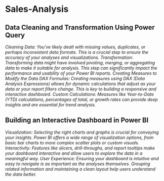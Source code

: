 # Sales-Analysis
## Data Cleaning and Transformation Using Power Query

*Cleaning Data: You've likely dealt with missing values, duplicates, or perhaps inconsistent data formats. This is a crucial step to ensure the accuracy of your analyses and visualizations.
Transformation: Transforming data might have involved pivoting, merging, or aggregating data to make it suitable for analysis. This step can significantly impact the performance and usability of your Power BI reports.
Creating Measures to Modify the Data
DAX Formulas: Creating measures using DAX (Data Analysis Expressions) allows for dynamic calculations that adjust as your data or your report filters change. This is key to building a responsive and interactive dashboard.
Custom Calculations: Measures like Year-to-Date (YTD) calculations, percentages of total, or growth rates can provide deep insights and are essential for trend analysis.*

## Building an Interactive Dashboard in Power BI

*Visualization: Selecting the right charts and graphs is crucial for conveying your insights. Power BI offers a wide range of visualization options, from basic bar charts to more complex scatter plots or custom visuals.
Interactivity: Features like slicers, drill-throughs, and report tooltips make your dashboard interactive and allow users to explore the data in a meaningful way.
User Experience: Ensuring your dashboard is intuitive and easy to navigate is as important as the analyses themselves. Grouping related information and maintaining a clean layout help users understand the data better.*
